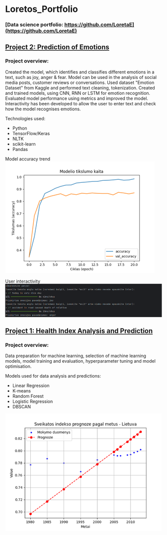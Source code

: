 # Loretos_Portfolio
### [Data science portfolio: https://github.com/LoretaE](https://github.com/LoretaE)

## [Project 2: Prediction of Emotions](https://github.com/LoretaE/EmotionPrediction)
### Project overview:
Created the model, which identifies and classifies different emotions in a text, such as joy, anger & fear. Model can be used in the analysis of social media posts, customer reviews or conversations.
Used dataset "Emotion Dataset" from Kaggle and performed text cleaning, tokenization. Created and trained models, using CNN, RNN or LSTM for emotion recognition. Evaluated model performance using metrics and improved the model. Interactivity has been developed to allow the user to enter text and check how the model recognises emotions.

Technologies used:
* Python
* TensorFlow/Keras
* NLTK
* scikit-learn
* Pandas

Model accuracy trend 
![](/images/ER_acc_trend.png)

User interactivity
![](/images/ER_interactivity.png)

## [Project 1: Health Index Analysis and Prediction](https://github.com/LoretaE/SveikatosAnalize)
### Project overview:
Data preparation for machine learning, selection of machine learning models, model training and evaluation, hyperparameter tuning and model optimisation. 

Models used for data analysis and predictions: 
* Linear Regression
* K-means
* Random Forest
* Logistic Regression
* DBSCAN

![](/images/HI_prediction.png)
